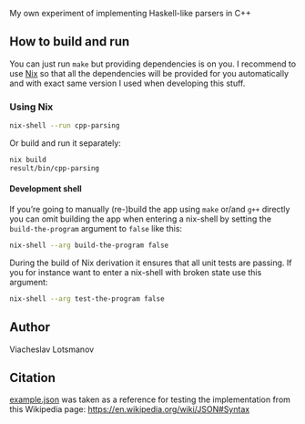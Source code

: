 My own experiment of implementing Haskell-like parsers in C++

## How to build and run

You can just run `make` but providing dependencies is on you.
I recommend to use [Nix](https://nixos.org/download.html#nix-quick-install) so
that all the dependencies will be provided for you automatically and with exact
same version I used when developing this stuff.

### Using Nix

``` sh
nix-shell --run cpp-parsing
```

Or build and run it separately:

``` sh
nix build
result/bin/cpp-parsing
```

#### Development shell

If you’re going to manually (re-)build the app using `make` or/and `g++`
directly you can omit building the app when entering a nix-shell by setting the
`build-the-program` argument to `false` like this:

``` sh
nix-shell --arg build-the-program false
```

During the build of Nix derivation it ensures that all unit tests are passing.
If you for instance want to enter a nix-shell with broken state use this
argument:

``` sh
nix-shell --arg test-the-program false
```

## Author

Viacheslav Lotsmanov

## Citation

[example.json](example.json) was taken as a reference for testing the
implementation from this Wikipedia page:
https://en.wikipedia.org/wiki/JSON#Syntax

